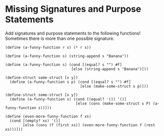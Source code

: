# Missing Signatures and Purpose Statements

Add signatures and purpose statements to the following functions!
Sometimes there is more than one possible signature.

```
(define (a-funny-function r s) (* r s))
```

```
(define (a-funny-function s) (string-append s "Banana"))
```

```
(define (a-funny-function s) (cond [(equal? s "") #f]
                              [else (string-append s "Banana")]))
```

```
(define-struct some-struct [x y])
  (define (a-funny-function s p) (cond [(equal? s "") #f]
                                  [else (make-some-struct s p)]))
```

```
(define-struct some-struct [x y])
  (define (a-funny-function s) (cond [(equal? '()) '()]
                                [else (cons (make-some-struct s P) (a-funny-function s))]))
```

```
(define (even-more-funny-function f xs)
  (cond [(empty? xs) '()]
        [else (cons (f (first xs)) (even-more-funny-function f (rest xs)))]))
```
